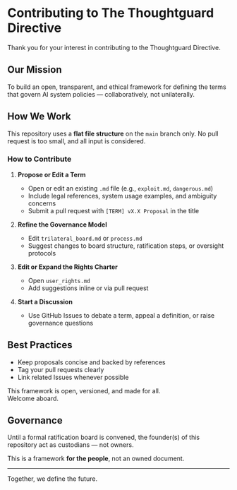 # Contributing to The Thoughtguard Directive

Thank you for your interest in contributing to the Thoughtguard Directive.

## Our Mission
To build an open, transparent, and ethical framework for defining the terms that govern AI system policies — collaboratively, not unilaterally.

## How We Work

This repository uses a **flat file structure** on the `main` branch only. No pull request is too small, and all input is considered.

### How to Contribute

1. **Propose or Edit a Term**
   - Open or edit an existing `.md` file (e.g., `exploit.md`, `dangerous.md`)
   - Include legal references, system usage examples, and ambiguity concerns
   - Submit a pull request with `[TERM] vX.X Proposal` in the title

2. **Refine the Governance Model**
   - Edit `trilateral_board.md` or `process.md`
   - Suggest changes to board structure, ratification steps, or oversight protocols

3. **Edit or Expand the Rights Charter**
   - Open `user_rights.md`
   - Add suggestions inline or via pull request

4. **Start a Discussion**
   - Use GitHub Issues to debate a term, appeal a definition, or raise governance questions

## Best Practices

- Keep proposals concise and backed by references
- Tag your pull requests clearly
- Link related Issues whenever possible

This framework is open, versioned, and made for all.  
Welcome aboard.

## Governance
Until a formal ratification board is convened, the founder(s) of this repository act as custodians — not owners.

This is a framework **for the people**, not an owned document.

---

Together, we define the future.
